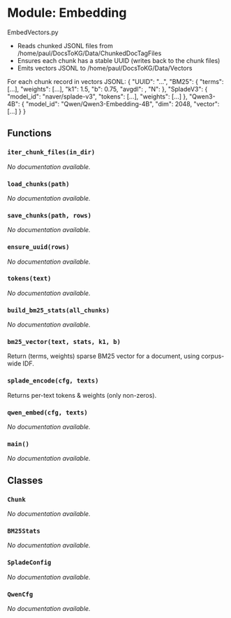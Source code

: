 # Module: Embedding

EmbedVectors.py

- Reads chunked JSONL files from /home/paul/DocsToKG/Data/ChunkedDocTagFiles
- Ensures each chunk has a stable UUID (writes back to the chunk files)
- Emits vectors JSONL to   /home/paul/DocsToKG/Data/Vectors

For each chunk record in vectors JSONL:
{
  "UUID": "...",
  "BM25": {
    "terms": [...], "weights": [...],
    "k1": 1.5, "b": 0.75, "avgdl": <float>, "N": <int>
  },
  "SpladeV3": {
    "model_id": "naver/splade-v3",
    "tokens": [...], "weights": [...]
  },
  "Qwen3-4B": {
    "model_id": "Qwen/Qwen3-Embedding-4B",
    "dim": 2048,
    "vector": [...]
  }
}

## Functions

### `iter_chunk_files(in_dir)`

*No documentation available.*

### `load_chunks(path)`

*No documentation available.*

### `save_chunks(path, rows)`

*No documentation available.*

### `ensure_uuid(rows)`

*No documentation available.*

### `tokens(text)`

*No documentation available.*

### `build_bm25_stats(all_chunks)`

*No documentation available.*

### `bm25_vector(text, stats, k1, b)`

Return (terms, weights) sparse BM25 vector for a document, using corpus-wide IDF.

### `splade_encode(cfg, texts)`

Returns per-text tokens & weights (only non-zeros).

### `qwen_embed(cfg, texts)`

*No documentation available.*

### `main()`

*No documentation available.*

## Classes

### `Chunk`

*No documentation available.*

### `BM25Stats`

*No documentation available.*

### `SpladeConfig`

*No documentation available.*

### `QwenCfg`

*No documentation available.*

